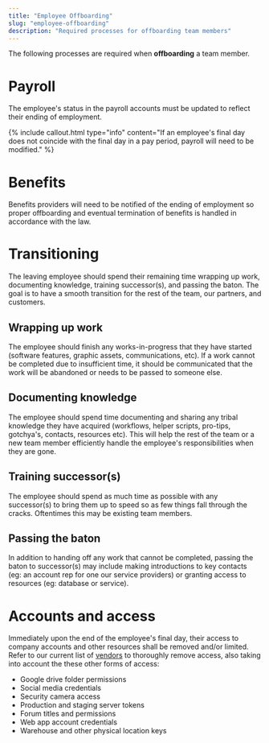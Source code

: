 ```yaml
---
title: "Employee Offboarding"
slug: "employee-offboarding"
description: "Required processes for offboarding team members"
---
```


The following processes are required when **offboarding** a team member.

# Payroll

The employee's status in the payroll accounts must be updated to reflect their ending of employment.

{%
include callout.html
type="info"
content="If an employee's final day does not coincide with the final day in a pay period, payroll will need to be modified."
%}

# Benefits

Benefits providers will need to be notified of the ending of employment so proper offboarding and eventual termination of benefits is handled in accordance with the law.

# Transitioning

The leaving employee should spend their remaining time wrapping up work, documenting knowledge, training successor(s), and passing the baton. The goal is to have a smooth transition for the rest of the team, our partners, and customers.

## Wrapping up work

The employee should finish any works-in-progress that they have started (software features, graphic assets, communications, etc). If a work cannot be completed due to insufficient time, it should be communicated that the work will be abandoned or needs to be passed to someone else.

## Documenting knowledge

The employee should spend time documenting and sharing any tribal knowledge they have acquired (workflows, helper scripts, pro-tips, gotchya's, contacts, resources etc). This will help the rest of the team or a new team member efficiently handle the employee's responsibilities when they are gone.

## Training successor(s)

The employee should spend as much time as possible with any successor(s) to bring them up to speed so as few things fall through the cracks. Oftentimes this may be existing team members.

## Passing the baton

In addition to handing off any work that cannot be completed, passing the baton to successor(s) may include making introductions to key contacts (eg: an account rep for one our service providers) or granting access to resources (eg: database or service).

# Accounts and access

Immediately upon the end of the employee's final day, their access to company accounts and other resources shall be removed and/or limited. Refer to our current list of [vendors](../../operations/vendors.md) to thoroughly remove access, also taking into account the these other forms of access:

* Google drive folder permissions
* Social media credentials
* Security camera access
* Production and staging server tokens
* Forum titles and permissions
* Web app account credentials
* Warehouse and other physical location keys
